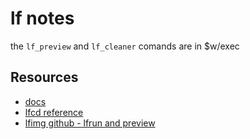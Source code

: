 # lf notes
the `lf_preview` and `lf_cleaner` comands are in $w/exec

## Resources 
* [docs](https://pkg.go.dev/github.com/gokcehan/lf)
* [lfcd reference](https://github.com/gokcehan/lf/blob/5d02b557d3ea694d8a51cc3918ab5ffda33387d9/etc/lfcd.sh#L24)
* [lfimg github - lfrun and preview](https://github.com/cirala/lfimg)
